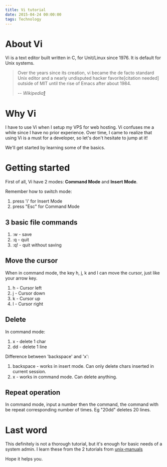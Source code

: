 ```yaml
---
title: Vi tutorial
date: 2015-04-24 00:00:00
tags: Technology
---
```


# About Vi

Vi is a text editor built written in C, for Unit/Linux since 1976. It is default for Unix systems.

> Over the years since its creation, vi became the de facto standard Unix editor and a nearly undisputed hacker favorite[citation needed] outside of MIT until the rise of Emacs after about 1984.
>
>-- <cite>Wikipedia[1]</cite>

# Why Vi

I have to use Vi when I setup my VPS for web hosting. Vi confuses me a while since I have no prior experience. Over time, I came to realize that using Vi is a must for a developer, so let's don't hesitate to jump at it!

We'll get started by learning some of the basics.

# Getting started

First of all, Vi have 2 modes: __Command Mode__ and __Insert Mode__.

Remember how to switch mode:

1. press 'i' for Insert Mode
2. press "Esc" for Command Mode

## 3 basic file commands

1. :w - save
2. :q - quit
3. :q! - quit without saving

## Move the cursor

When in command mode, the key h, j, k and l can move the cursor, just like your arrow key.

1. h - Cursor left
1. j - Cursor down
1. k - Cursor up
1. l - Cursor right

## Delete

In command mode:

1. x - delete 1 char
1. dd - delete 1 line

Difference between 'backspace' and 'x':

1. backspace - works in insert mode. Can only delete chars inserted in current session.
1. x - works in command mode. Can delete anything.

## Repeat operation

In command mode, input a number then the command, the command with be repeat corresponding number of times. Eg "20dd" deletes 20 lines.

# Last word

This definitely is not a thorough tutorial, but it's enough for basic needs of a system admin. I learn these from the 2 tutorials from [unix-manuals](http://www.unix-manuals.com/tutorials/vi/vi-in-10-1.html)

Hope it helps you.

[1]:http://en.wikipedia.org/wiki/Vi

